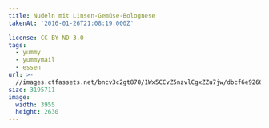```yaml
---
title: Nudeln mit Linsen-Gemüse-Bolognese
takenAt: '2016-01-26T21:08:19.000Z'

license: CC BY-ND 3.0
tags:
  - yummy
  - yummymail
  - essen
url: >-
  //images.ctfassets.net/bncv3c2gt878/1Wx5CCvZ5nzvlCgxZZu7jw/dbcf6e92663b1e0959d96b9b579a2b87/nudeln-mit-linsen-gemse-bolognese_24606145206_o
size: 3195711
image:
  width: 3955
  height: 2630
---
```

